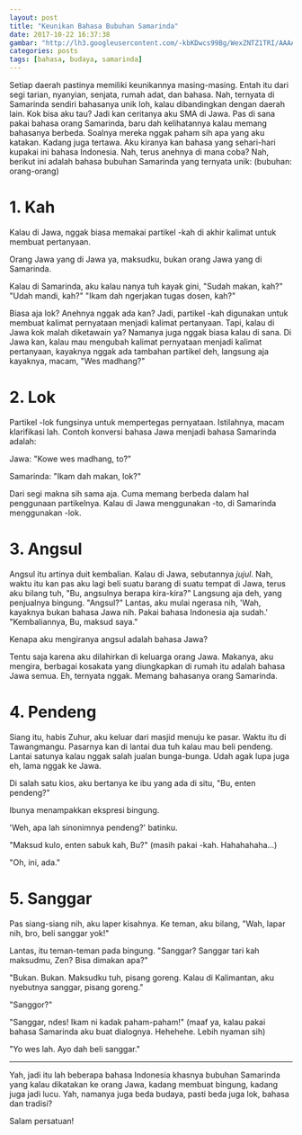 ```yaml
---
layout: post
title: "Keunikan Bahasa Bubuhan Samarinda"
date: 2017-10-22 16:37:38
gambar: "http://lh3.googleusercontent.com/-kbKDwcs99Bg/WexZNTZ1TRI/AAAAAAAACiI/FZX294b9EYQ5zEaEhBX7Vj-AGaXJ4ToVgCLcBGAs/s900/kalo.png"
categories: posts
tags: [bahasa, budaya, samarinda]
---
```


Setiap daerah pastinya memiliki keunikannya masing-masing. Entah itu dari segi tarian, nyanyian, senjata, rumah adat, dan bahasa. Nah, ternyata di Samarinda sendiri bahasanya unik loh, kalau dibandingkan dengan daerah lain. Kok bisa aku tau? Jadi kan ceritanya aku SMA di Jawa. Pas di sana pakai bahasa orang Samarinda, baru dah kelihatannya kalau memang bahasanya berbeda. Soalnya mereka nggak paham sih apa yang aku katakan. Kadang juga tertawa. Aku kiranya kan bahasa yang sehari-hari kupakai ini bahasa Indonesia. Nah, terus anehnya di mana coba? Nah, berikut ini adalah bahasa bubuhan Samarinda yang ternyata unik: (bubuhan: orang-orang)

# 1. Kah

Kalau di Jawa, nggak biasa memakai partikel -kah di akhir kalimat untuk membuat pertanyaan.

Orang Jawa yang di Jawa ya, maksudku, bukan orang Jawa yang di Samarinda.

Kalau di Samarinda, aku kalau nanya tuh kayak gini, "Sudah makan, kah?" "Udah mandi, kah?" "Ikam dah ngerjakan tugas dosen, kah?"

Biasa aja lok? Anehnya nggak ada kan? Jadi, partikel -kah digunakan untuk membuat kalimat pernyataan menjadi kalimat pertanyaan. Tapi, kalau di Jawa kok malah diketawain ya? Namanya juga nggak biasa kalau di sana. Di Jawa kan, kalau mau mengubah kalimat pernyataan menjadi kalimat pertanyaan, kayaknya nggak ada tambahan partikel deh, langsung aja kayaknya, macam, "Wes madhang?"

# 2. Lok

Partikel -lok fungsinya untuk mempertegas pernyataan. Istilahnya, macam klarifikasi lah. Contoh konversi bahasa Jawa menjadi bahasa Samarinda adalah:

Jawa: "Kowe wes madhang, to?"

Samarinda: "Ikam dah makan, lok?"

Dari segi makna sih sama aja. Cuma memang berbeda dalam hal penggunaan partikelnya. Kalau di Jawa menggunakan -to, di Samarinda menggunakan -lok.

# 3. Angsul

Angsul itu artinya duit kembalian. Kalau di Jawa, sebutannya _jujul_. Nah, waktu itu kan pas aku lagi beli suatu barang di suatu tempat di Jawa, terus aku bilang tuh, "Bu, angsulnya berapa kira-kira?" Langsung aja deh, yang penjualnya bingung. "Angsul?" Lantas, aku mulai ngerasa nih, 'Wah, kayaknya bukan bahasa Jawa nih. Pakai bahasa Indonesia aja sudah.' "Kembaliannya, Bu, maksud saya."

Kenapa aku mengiranya angsul adalah bahasa Jawa?

Tentu saja karena aku dilahirkan di keluarga orang Jawa. Makanya, aku mengira, berbagai kosakata yang diungkapkan di rumah itu adalah bahasa Jawa semua. Eh, ternyata nggak. Memang bahasanya orang Samarinda.

# 4. Pendeng

Siang itu, habis Zuhur, aku keluar dari masjid menuju ke pasar. Waktu itu di Tawangmangu. Pasarnya kan di lantai dua tuh kalau mau beli pendeng. Lantai satunya kalau nggak salah jualan bunga-bunga. Udah agak lupa juga eh, lama nggak ke Jawa.

Di salah satu kios, aku bertanya ke ibu yang ada di situ, "Bu, enten pendeng?"

Ibunya menampakkan ekspresi bingung.

'Weh, apa lah sinonimnya pendeng?' batinku.

"Maksud kulo, enten sabuk kah, Bu?" (masih pakai -kah. Hahahahaha...)

"Oh, ini, ada."

# 5. Sanggar

Pas siang-siang nih, aku laper kisahnya. Ke teman, aku bilang, "Wah, lapar nih, bro, beli sanggar yok!"

Lantas, itu teman-teman pada bingung. "Sanggar? Sanggar tari kah maksudmu, Zen? Bisa dimakan apa?"

"Bukan. Bukan. Maksudku tuh, pisang goreng. Kalau di Kalimantan, aku nyebutnya sanggar, pisang goreng."

"Sanggor?"

"Sanggar, ndes! Ikam ni kadak paham-paham!" (maaf ya, kalau pakai bahasa Samarinda aku buat dialognya. Hehehehe. Lebih nyaman sih)

"Yo wes lah. Ayo dah beli sanggar."

---

Yah, jadi itu lah beberapa bahasa Indonesia khasnya bubuhan Samarinda yang kalau dikatakan ke orang Jawa, kadang membuat bingung, kadang juga jadi lucu. Yah, namanya juga beda budaya, pasti beda juga lok, bahasa dan tradisi?

Salam persatuan!
